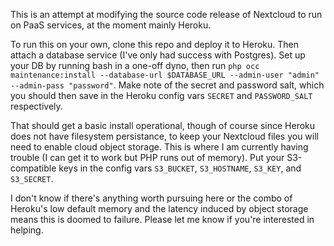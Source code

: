 This is an attempt at modifying the source code release of Nextcloud to run on PaaS services, at the moment mainly Heroku.

To run this on your own, clone this repo and deploy it to Heroku. Then attach a database service (I've only had success with Postgres).
Set up your DB by running bash in a one-off dyno, then run `php occ maintenance:install --database-url $DATABASE_URL --admin-user "admin" --admin-pass "password"`.
Make note of the secret and password salt, which you should then save in the Heroku config vars `SECRET` and `PASSWORD_SALT` respectively.

That should get a basic install operational, though of course since Heroku does not have filesystem persistance, to keep your Nextcloud files you will need to enable cloud object storage.
This is where I am currently having trouble (I can get it to work but PHP runs out of memory).
Put your S3-compatible keys in the config vars `S3_BUCKET`, `S3_HOSTNAME`, `S3_KEY`, and `S3_SECRET`.

I don't know if there's anything worth pursuing here or the combo of Heroku's low default memory and the latency induced by object storage means this is doomed to failure.
Please let me know if you're interested in helping.
